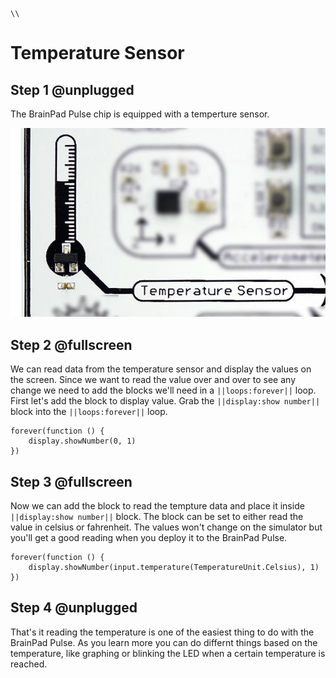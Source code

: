 ```template
\\
```


# Temperature Sensor

## Step 1 @unplugged

The BrainPad Pulse chip is equipped with a temperture sensor. 

![BrainPad Chip](docs/static/images/temperature.jpg)

## Step 2 @fullscreen

We can read data from the temperature sensor and display the values on the screen. Since we want to read the value over and over to see any change we need to add the blocks we'll need in a ``||loops:forever||`` loop.
First let's add the block to display value. Grab the ``||display:show number||`` block into the ``||loops:forever||`` loop. 

```blocks
forever(function () {
    display.showNumber(0, 1)
})
```
## Step 3 @fullscreen

Now we can add the block to read the tempture data and place it inside ``||display:show number||`` block. The block can be set to either read the value in celsius or fahrenheit. The values won't change
on the simulator but you'll get a good reading when you deploy it to the BrainPad Pulse. 

```blocks
forever(function () {
    display.showNumber(input.temperature(TemperatureUnit.Celsius), 1)
})
```

## Step 4 @unplugged

That's it reading the temperature is one of the easiest thing to do with the BrainPad Pulse. As you learn more you can do differnt things based on the temperature, like graphing or blinking the LED when a certain temperature is reached. 






